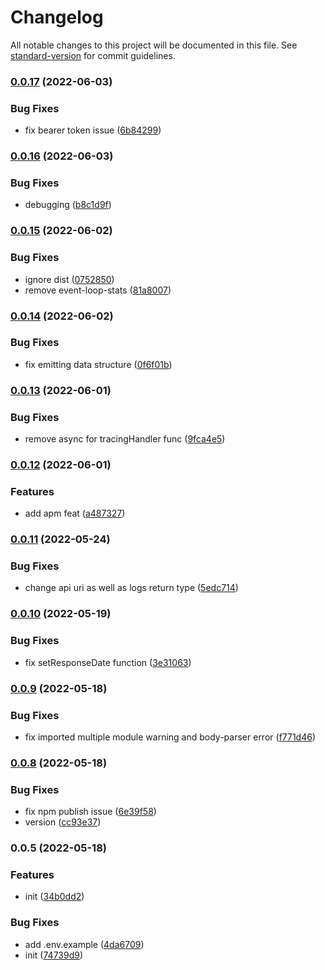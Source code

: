 # Changelog

All notable changes to this project will be documented in this file. See [standard-version](https://github.com/conventional-changelog/standard-version) for commit guidelines.

### [0.0.17](https://github.com/grapherjs/node-grapherjs/compare/v0.0.16...v0.0.17) (2022-06-03)


### Bug Fixes

* fix bearer token issue ([6b84299](https://github.com/grapherjs/node-grapherjs/commit/6b8429961ff6da16a380837a2e092132afd03537))

### [0.0.16](https://github.com/grapherjs/node-grapherjs/compare/v0.0.15...v0.0.16) (2022-06-03)


### Bug Fixes

* debugging ([b8c1d9f](https://github.com/grapherjs/node-grapherjs/commit/b8c1d9ff9cd08e1b54c38c1021cfd35eb74cd28c))

### [0.0.15](https://github.com/grapherjs/node-grapherjs/compare/v0.0.14...v0.0.15) (2022-06-02)


### Bug Fixes

* ignore dist ([0752850](https://github.com/grapherjs/node-grapherjs/commit/07528503d29453b81cee5dd1999dec1240af2906))
* remove event-loop-stats ([81a8007](https://github.com/grapherjs/node-grapherjs/commit/81a800754842f90d678e5af66c98d5d7ea2702bb))

### [0.0.14](https://github.com/grapherjs/node-grapherjs/compare/v0.0.13...v0.0.14) (2022-06-02)


### Bug Fixes

* fix emitting data structure ([0f6f01b](https://github.com/grapherjs/node-grapherjs/commit/0f6f01b8377f75483ac80729eb7f7dd61dd45326))

### [0.0.13](https://github.com/grapherjs/node-grapherjs/compare/v0.0.12...v0.0.13) (2022-06-01)


### Bug Fixes

* remove async for tracingHandler func ([9fca4e5](https://github.com/grapherjs/node-grapherjs/commit/9fca4e575168120c6c610bc04cb6f0175e7451e9))

### [0.0.12](https://github.com/grapherjs/node-grapherjs/compare/v0.0.11...v0.0.12) (2022-06-01)


### Features

* add apm feat ([a487327](https://github.com/grapherjs/node-grapherjs/commit/a4873274e39c74ed0d1cc83823409fbd338ee049))

### [0.0.11](https://github.com/grapherjs/node-grapherjs/compare/v0.0.10...v0.0.11) (2022-05-24)


### Bug Fixes

* change api uri as well as logs return type ([5edc714](https://github.com/grapherjs/node-grapherjs/commit/5edc7149b5efcc37f306135ea6bbf2b5473c6577))

### [0.0.10](https://github.com/grapherjs/node-grapherjs/compare/v0.0.9...v0.0.10) (2022-05-19)


### Bug Fixes

* fix setResponseDate function ([3e31063](https://github.com/grapherjs/node-grapherjs/commit/3e31063160424d54481a0d4de13f2d845c5e932d))

### [0.0.9](https://github.com/grapherjs/node-grapherjs/compare/v0.0.8...v0.0.9) (2022-05-18)


### Bug Fixes

* fix imported multiple module warning and body-parser error ([f771d46](https://github.com/grapherjs/node-grapherjs/commit/f771d465ee7efb0d88233852be1e4d9d0a6671c9))

### [0.0.8](https://github.com/grapherjs/node-grapherjs/compare/v0.0.5...v0.0.8) (2022-05-18)


### Bug Fixes

* fix npm publish issue ([6e39f58](https://github.com/grapherjs/node-grapherjs/commit/6e39f586bc1b482b6c35c3e4b8c3cbbe5b43963d))
* version ([cc93e37](https://github.com/grapherjs/node-grapherjs/commit/cc93e37b6dd9ac3217efd20df7b7a7ecd66da423))

### 0.0.5 (2022-05-18)


### Features

* init ([34b0dd2](https://github.com/grapherjs/node-grapherjs/commit/34b0dd210a8c6cfcf1739842b67430babcee9c99))


### Bug Fixes

* add .env.example ([4da6709](https://github.com/grapherjs/node-grapherjs/commit/4da670907c469a3872dc191bc72e523723cc2828))
* init ([74739d9](https://github.com/grapherjs/node-grapherjs/commit/74739d9c3e9ea6fe471ee41340761edf8015c1ea))
